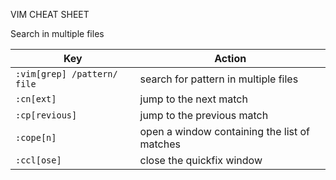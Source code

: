 VIM CHEAT SHEET

Search in multiple files

| Key                         | Action                                       |
| --------------------------- | -------------------------------------------- |
| `:vim[grep] /pattern/ file` | search for pattern in multiple files         |
| `:cn[ext]`                  | jump to the next match                       |
| `:cp[revious]`              | jump to the previous match                   |
| `:cope[n]`                  | open a window containing the list of matches |
| `:ccl[ose]`                 | close the quickfix window                    |

